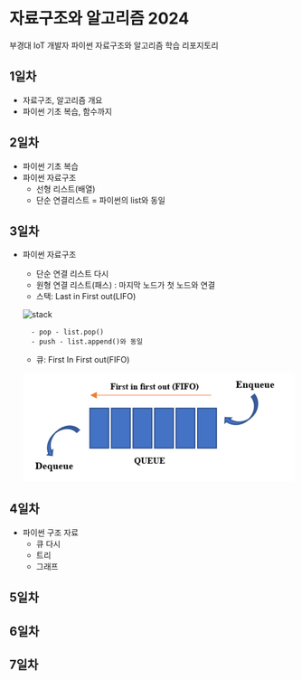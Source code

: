 # 자료구조와 알고리즘 2024
부경대 IoT 개발자 파이썬 자료구조와 알고리즘 학습 리포지토리

## 1일차
- 자료구조, 알고리즘 개요
- 파이썬 기초 복습, 함수까지

## 2일차
- 파이썬 기초 복습
- 파이썬 자료구조
    - 선형 리스트(배열)
    - 단순 연결리스트 = 파이썬의 list와 동일

## 3일차
- 파이썬 자료구조
    - 단순 연결 리스트 다시
    - 원형 연결 리스트(패스) : 마지막 노드가 첫 노드와 연결
    - 스택: Last in First out(LIFO)

    ![stack](https://cs.lmu.edu/~ray/images/stack.gif)
   
        - pop - list.pop()
        - push - list.append()와 동일
    - 큐: First In First out(FIFO)

    ![queue](https://github.com/yongseok2312/ds-and-algorithm-2024/blob/main/image/queue.png)
    
## 4일차
- 파이썬 구조 자료
    - 큐 다시
    - 트리
    - 그래프
## 5일차

## 6일차

## 7일차